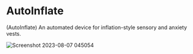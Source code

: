 # AutoInflate
(AutoInflate) An automated device for inflation-style sensory and anxiety vests.


![Screenshot 2023-08-07 045054](https://github.com/MagicPhase/AutoInflate/assets/104283546/91eec51e-f663-4dc9-9a96-ae4422430492)
